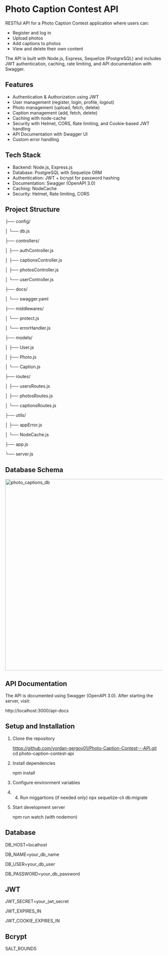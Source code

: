 # Photo Caption Contest API

RESTful API for a Photo Caption Contest application where users can:
- Register and log in
- Upload photos
- Add captions to photos
- View and delete their own content

The API is built with Node.js, Express, Sequelize (PostgreSQL) and includes JWT authentication, caching, rate limiting, and API documentation with Swagger.


## Features

- Authentication & Authorization using JWT
- User management (register, login, profile, logout)
- Photo management (upload, fetch, delete)
- Caption management (add, fetch, delete)
- Caching with node-cache
- Security with Helmet, CORS, Rate limiting, and Cookie-based JWT handling
- API Documentation with Swagger UI
- Custom error handling


## Tech Stack

- Backend: Node.js, Express.js
- Database: PostgreSQL with Sequelize ORM
- Authentication: JWT + bcrypt for password hashing
- Documentation: Swagger (OpenAPI 3.0)
- Caching: NodeCache
- Security: Helmet, Rate limiting, CORS


## Project Structure


├── config/

│   └── db.js

├── controllers/     

│   ├── authController.js

│   ├── captionsController.js

│   ├── photosController.js

│   └── userController.js

├── docs/

│   └── swagger.yaml    

├── middlewares/

│   └── protect.js       

│   └── errorHandler.js   

├── models/              

│   ├── User.js

│   ├── Photo.js

│   └── Caption.js

├── routes/   

│   ├── usersRoutes.js

│   ├── photosRoutes.js

│   └── captionsRoutes.js

├── utils/

│   ├── appError.js      

│   └── NodeCache.js   

├── app.js          

└── server.js            


## Database Schema

<img width="1638" height="612" alt="photo_captions_db" src="https://github.com/user-attachments/assets/b84e0edf-02e4-4362-89ce-1bc860380015" />


## API Documentation

The API is documented using Swagger (OpenAPI 3.0).
After starting the server, visit:

http://localhost:3000/api-docs


## Setup and Installation

1. Clone the repository

   https://github.com/yordan-gergov01/Photo-Caption-Contest---API.git
   cd photo-caption-contest-api

2. Install dependencies

   npm install

3. Configure environment variables

4. 4. Run miggartions (if needed only)
   npx sequelize-cli db:migrate


5. Start development server

   npm run watch (with nodemon)


## Database

DB_HOST=localhost

DB_NAME=your_db_name

DB_USER=your_db_user

DB_PASSWORD=your_db_password


## JWT

JWT_SECRET=your_jwt_secret

JWT_EXPIRES_IN

JWT_COOKIE_EXPIRES_IN


## Bcrypt

SALT_ROUNDS
